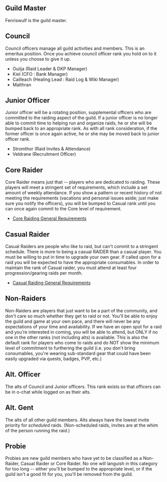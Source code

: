 ## Guild Master
Fenriswulf is the guild master.

## Council
Council officers manage all guild activities and members. This is an emeritus position. Once you achieve council officer rank you hold on to it unless you choose to give it up.

* Ouiija (Raid Leader & DKP Manager)
* Kiel (CFO : Bank Manager)
* Cailleach (Healing Lead : Raid Log & Wiki Manager)
* Malthran

## Junior Officer
Junior officer will be a rotating position, supplemental officers who are committed to the raiding aspect of the guild. If a junior officer is no longer able to commit time to helping run and organize raids, he or she will be bumped back to an appropriate rank. As with all rank consideration, if the former officer is once again active, he or she may be moved back to junior officer rank.

* Stromthor (Raid Invites & Attendance)
* Veldrane (Recruitment Officer)

## Core Raider
Core Raider means just that -- players who are dedicated to raiding. These players will meet a stringent set of requirements, which include a set amount of weekly attendance. If you show a pattern or recent history of not meeting the requirements (vacations and personal issues aside; just make sure you notify the officers), you will be bumped to Casual rank until you can once again commit to the Core level of requirement.

* [Core Raiding General Requirements](Core_Raiding_General_Requirements)

## Casual Raider
Casual Raiders are people who like to raid, but can't commit to a stringent schedule. There is more to being a casual RAIDER than a casual player. You must be willing to put in time to upgrade your own gear. If called upon for a raid you will be expected to have the appropriate consumables. In order to maintain the rank of Casual raider, you must attend at least four progression/gearing raids per month.

* [Casual Raiding General Requirements](Casual_Raiding_General_Requirements)

## Non-Raiders
Non-Raiders are players that just want to be a part of the community, and don't care so much whether they get to raid or not. You'll be able to enjoy the guild and game at your own pace, and there will never be any expectations of your time and availability. If we have an open spot for a raid and you're interested in coming, you will be able to attend, but ONLY if no one in the other ranks (not including alts) is available. This is also the default rank for players who come to raids and do NOT show the minimum level of commitment to furthering the guild (i.e. you don't bring consumables, you're wearing sub-standard gear that could have been easily upgraded via quests, badges, PVP, etc.)


## Alt. Officer
The alts of Council and Junior officers. This rank exists so that officers can be in o-chat while logged on as their alts.


## Alt. Gent
The alts of all other guild members. Alts always have the lowest invite priority for *scheduled* raids. (Non-scheduled raids, invites are at the whim of the person running the raid.)


## Probie
Probies are new guild members who have yet to be classified as a Non-Raider, Casual Raider or Core Raider. No one will languish in this category for too long -- either you'll be bumped to the appropriate level, or if the guild isn't a good fit for you, you'll be removed from the guild.